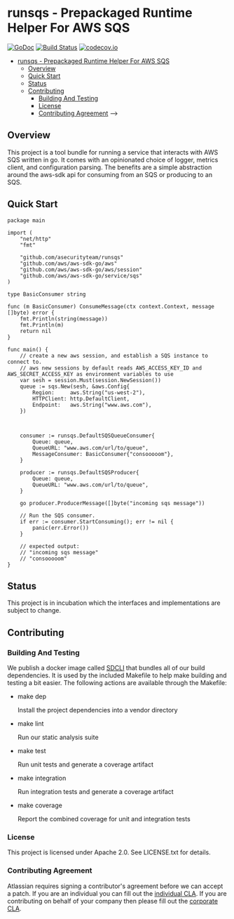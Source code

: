 <a id="markdown-runsqs---prepackaged-runtime-helper-for-aws-sqs" name="runsqs---prepackaged-runtime-helper-for-aws-sqs"></a>
# runsqs - Prepackaged Runtime Helper For AWS SQS
[![GoDoc](https://godoc.org/github.com/asecurityteam/runsqs?status.svg)](https://godoc.org/github.com/asecurityteam/runsqs)
[![Build Status](https://travis-ci.com/asecurityteam/runsqs.png?branch=master)](https://travis-ci.com/asecurityteam/runsqs)
[![codecov.io](https://codecov.io/github/asecurityteam/runsqs/coverage.svg?branch=master)](https://codecov.io/github/asecurityteam/runsqs?branch=master)
<!-- TOC -->

- [runsqs - Prepackaged Runtime Helper For AWS SQS](#runsqs---prepackaged-runtime-helper-for-aws-sqs)
    - [Overview](#overview)
    - [Quick Start](#quick-start)
    <!-- - [Details](#details)
        - [Configuration](#configuration)
            - [YAML](#yaml)
            - [ENV](#env)
        - [Logging](#logging)
        - [Metrics](#metrics) -->
    - [Status](#status)
    - [Contributing](#contributing)
        - [Building And Testing](#building-and-testing)
        - [License](#license)
        - [Contributing Agreement](#contributing-agreement) -->

<!-- TOC -->

<a id="markdown-overview" name="overview"></a>
## Overview

This project is a tool bundle for running a service that interacts with AWS SQS written in go. It comes with
an opinionated choice of logger, metrics client, and configuration parsing. The benefits
are a simple abstraction around the aws-sdk api for consuming from an SQS or producing to an SQS.

<a id="markdown-quick-start" name="quick-start"></a>
## Quick Start

```golang
package main

import (
    "net/http"
    "fmt"

    "github.com/asecurityteam/runsqs"
    "github.com/aws/aws-sdk-go/aws"
    "github.com/aws/aws-sdk-go/aws/session"
    "github.com/aws/aws-sdk-go/service/sqs"
)

type BasicConsumer string

func (m BasicConsumer) ConsumeMessage(ctx context.Context, message []byte) error {
    fmt.Println(string(message))
    fmt.Println(m)
    return nil
}

func main() {
    // create a new aws session, and establish a SQS instance to connect to.
    // aws new sessions by default reads AWS_ACCESS_KEY_ID and AWS_SECRET_ACCESS_KEY as environment variables to use
	var sesh = session.Must(session.NewSession())
	queue := sqs.New(sesh, &aws.Config{
		Region:     aws.String("us-west-2"),
		HTTPClient: http.DefaultClient,
		Endpoint:   aws.String("www.aws.com"),
    })



    consumer := runsqs.DefaultSQSQueueConsumer{
        Queue: queue,
        QueueURL: "www.aws.com/url/to/queue",
        MessageConsumer: BasicConsumer{"consooooom"},
    }

    producer := runsqs.DefaultSQSProducer{
        Queue: queue,
        QueueURL: "www.aws.com/url/to/queue",
    }

    go producer.ProducerMessage([]byte("incoming sqs message"))

    // Run the SQS consumer.
    if err := consumer.StartConsuming(); err != nil {
		panic(err.Error())
    }

    // expected output:
    // "incoming sqs message"
    // "consooooom"
}
```

<a id="markdown-status" name="status"></a>
## Status

This project is in incubation which the interfaces and implementations are subject to change.

<a id="markdown-contributing" name="contributing"></a>
## Contributing

<a id="markdown-building-and-testing" name="building-and-testing"></a>
### Building And Testing

We publish a docker image called [SDCLI](https://github.com/asecurityteam/sdcli) that
bundles all of our build dependencies. It is used by the included Makefile to help make
building and testing a bit easier. The following actions are available through the Makefile:

-   make dep

    Install the project dependencies into a vendor directory

-   make lint

    Run our static analysis suite

-   make test

    Run unit tests and generate a coverage artifact

-   make integration

    Run integration tests and generate a coverage artifact

-   make coverage

    Report the combined coverage for unit and integration tests

<a id="markdown-license" name="license"></a>
### License

This project is licensed under Apache 2.0. See LICENSE.txt for details.

<a id="markdown-contributing-agreement" name="contributing-agreement"></a>
### Contributing Agreement

Atlassian requires signing a contributor's agreement before we can accept a patch. If
you are an individual you can fill out the [individual
CLA](https://na2.docusign.net/Member/PowerFormSigning.aspx?PowerFormId=3f94fbdc-2fbe-46ac-b14c-5d152700ae5d).
If you are contributing on behalf of your company then please fill out the [corporate
CLA](https://na2.docusign.net/Member/PowerFormSigning.aspx?PowerFormId=e1c17c66-ca4d-4aab-a953-2c231af4a20b).
